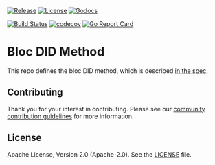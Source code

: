 [![Release](https://img.shields.io/github/release/trustbloc/bloc-did-method.svg?style=flat-square)](https://github.com/trustbloc/bloc-did-method/releases/latest)
[![License](https://img.shields.io/badge/License-Apache%202.0-blue.svg)](https://raw.githubusercontent.com/trustbloc/bloc-did-method/master/LICENSE)
[![Godocs](https://img.shields.io/badge/godoc-reference-blue.svg)](https://godoc.org/github.com/trustbloc/bloc-did-method)

[![Build Status](https://dev.azure.com/trustbloc/edge/_apis/build/status/trustbloc.bloc-did-method?branchName=master)](https://dev.azure.com/trustbloc/edge/_build/latest?definitionId=27&branchName=master)
[![codecov](https://codecov.io/gh/trustbloc/bloc-did-method/branch/master/graph/badge.svg)](https://codecov.io/gh/trustbloc/bloc-did-method)
[![Go Report Card](https://goreportcard.com/badge/github.com/trustbloc/bloc-did-method)](https://goreportcard.com/report/github.com/trustbloc/bloc-did-method)

# Bloc DID Method

This repo defines the bloc DID method, which is described [in the spec](/docs/overview/bloc-did-method.md).

## Contributing
Thank you for your interest in contributing. Please see our [community contribution guidelines](https://github.com/trustbloc/community/blob/master/CONTRIBUTING.md) for more information.

## License
Apache License, Version 2.0 (Apache-2.0). See the [LICENSE](LICENSE) file.
